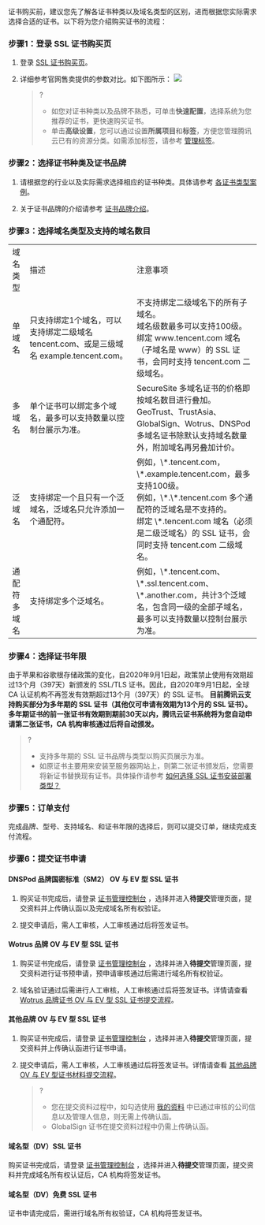 证书购买前，建议您先了解各证书种类以及域名类型的区别，进而根据您实际需求选择合适的证书。以下将为您介绍购买证书的流程：

### 步骤1：登录 SSL 证书购买页
1. 登录 [SSL 证书购买页](https://intl.cloud.tencent.com/pricing/ssl)。

2. 详细参考官网售卖提供的参数对比。如下图所示：
![](https://main.qcloudimg.com/raw/6e6fe4d37a533f2b81f1f70abf76ef8f.png)
   

   >?
   >   - 如您对证书种类以及品牌不熟悉，可单击**快速配置**，选择系统为您推荐的证书，更快速购买证书。
   >   - 单击**高级设置**，您可以通过设置**所属项目**和**标签**，方便您管理腾讯云已有的资源分类。如需添加标签，请参考 [管理标签](https://intl.cloud.tencent.com/document/product/651/32582)。



### 步骤2：选择证书种类及证书品牌
1. 请根据您的行业以及实际需求选择相应的证书种类。具体请参考 [各证书类型案例](https://www.tencentcloud.com/document/product/1007/37811)。

2. 关于证书品牌的介绍请参考 [证书品牌介绍](https://intl.cloud.tencent.com/document/product/1007/37810)。


### 步骤3：选择域名类型及支持的域名数目
<table>
<tr>
<td rowspan="1" colSpan="1" >域名类型</td>
<td rowspan="1" colSpan="1" >描述</td>
<td rowspan="1" colSpan="1" >注意事项</td>
</tr>
<tr>
<td rowspan="1" colSpan="1" >单域名</td>
<td rowspan="1" colSpan="1" >只支持绑定1个域名，可以支持绑定二级域名 tencent.com、或是三级域名 example.tencent.com。</td>
<td rowspan="1" colSpan="1" >不支持绑定二级域名下的所有子域名。<br>域名级数最多可以支持100级。<br>绑定 www.tencent.com 域名（子域名是 www）的 SSL 证书，会同时支持 tencent.com 二级域名。</td>
</tr>
<tr>
<td rowspan="1" colSpan="1" >多域名</td>
<td rowspan="1" colSpan="1" >单个证书可以绑定多个域名，最多可以支持数量以控制台展示为准。</td>
<td rowspan="1" colSpan="1" >SecureSite 多域名证书的价格即按域名数目进行叠加。<br>GeoTrust、TrustAsia、GlobalSign、Wotrus、DNSPod 多域名证书除默认支持域名数量外，附加域名再另叠加计价。</td>
</tr>
<tr>
<td rowspan="1" colSpan="1" >泛域名</td>
<td rowspan="1" colSpan="1" >支持绑定一个且只有一个泛域名，泛域名只允许添加一个通配符。</td>
<td rowspan="1" colSpan="1" >例如，\*.tencent.com，\*.example.tencent.com，最多支持100级。<br>例如，\*.\*.tencent.com 多个通配符的泛域名是不支持的。<br>绑定 \*.tencent.com 域名（必须是二级泛域名）的 SSL 证书，会同时支持 tencent.com 二级域名。</td>
</tr>
<tr>
<td rowspan="1" colSpan="1" >通配符多域名</td>
<td rowspan="1" colSpan="1" >支持绑定多个泛域名。</td>
<td rowspan="1" colSpan="1" >例如，\*.tencent.com、\*.ssl.tencent.com、\*.another.com，共计3个泛域名，包含同一级的全部子域名，最多可以支持数量以控制台展示为准。</td>
</tr>
</table>




### 步骤4：选择证书年限

由于苹果和谷歌根存储政策的变化，自2020年9月1日起，政策禁止使用有效期超过13个月（397天）新颁发的 SSL/TLS 证书。因此，自2020年9月1日起，全球 CA 认证机构不再签发有效期超过13个月（397天）的 SSL 证书。
**目前腾讯云支持购买部分为多年期的 SSL 证书（其他仅可申请有效期为13个月的 SSL 证书）。多年期证书的前一张证书有效期到期前30天以内，腾讯云证书系统将为您自动申请第二张证书，CA 机构审核通过后将自动颁发。**

>?
> 
> - 支持多年期的 SSL 证书品牌与类型以购买页展示为准。
> - 如原证书主要用来安装至服务器网站上，则第二张证书颁发后，您需要将新证书替换现有证书。具体操作请参考 [如何选择 SSL 证书安装部署类型？](https://intl.cloud.tencent.com/document/product/1007/30173)


### 步骤5：订单支付

完成品牌、型号、支持域名、和证书年限的选择后，则可以提交订单，继续完成支付流程。



### 步骤6：提交证书申请

#### DNSPod 品牌国密标准（SM2） OV 与 EV 型 SSL 证书
1. 购买证书完成后，请登录 [证书管理控制台](https://console.cloud.tencent.com/certoverview) ，选择并进入**待提交**管理页面，提交资料并上传确认函以及完成域名所有权验证。

2. 提交申请后，需人工审核，人工审核通过后将签发证书。

#### Wotrus 品牌 OV 与 EV 型 SSL 证书
1. 购买证书完成后，请登录 [证书管理控制台](https://console.cloud.tencent.com/certoverview) ，选择并进入**待提交**管理页面，提交资料进行证书预申请，预申请审核通过后需进行域名所有权验证。

2. 域名验证通过后需进行人工审核，人工审核通过后将签发证书。详情请查看 [Wotrus 品牌证书 OV 与 EV 型 SSL 证书提交流程](https://intl.cloud.tencent.com/document/product/1007/40206)。


#### 其他品牌 OV 与 EV 型 SSL 证书
1. 购买证书完成后，请登录 [证书管理控制台](https://console.cloud.tencent.com/certoverview) ，选择并进入**待提交**管理页面，提交资料并上传确认函进行证书申请。

2. 提交申请后，需人工审核，人工审核通过后将签发证书。详情请查看 [其他品牌 OV 与 EV 型证书材料提交流程](https://intl.cloud.tencent.com/document/product/1007/30160)。
   

   >?
   > 
   >   - 您在提交资料过程中，如勾选使用 [我的资料](https://console.cloud.tencent.com/ssl/info) 中已通过审核的公司信息以及管理人信息，则无需上传确认函。
   >   - GlobalSign 证书在提交资料过程中仍需上传确认函。


#### 域名型（DV）SSL 证书

购买证书完成后，请登录 [证书管理控制台](https://console.cloud.tencent.com/certoverview) ，选择并进入**待提交**管理页面，提交资料并完成域名所有权认证后，CA 机构将签发证书。

#### 域名型（DV）免费 SSL 证书

证书申请完成后，需进行域名所有权验证，CA 机构将签发证书。
